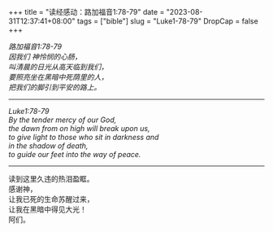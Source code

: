 +++
title = "读经感动：路加福音1:78-79"
date = "2023-08-31T12:37:41+08:00"
tags = ["bible"]
slug = "Luke1-78-79"
DropCap = false
+++

<p style="text-align:left"><em>
路加福音1:78-79<br>
因我们 神怜悯的心肠，<br>
叫清晨的日光从高天临到我们，<br>
要照亮坐在黑暗中死荫里的人，<br>
把我们的脚引到平安的路上。</em></p>

---

<p style="text-align:left"><em>
Luke1:78-79<br>
By the tender mercy of our God,<br>
the dawn from on high will break upon us,<br>
to give light to those who sit in darkness and<br>
in the shadow of death,<br>
to guide our feet into the way of peace.</em></p>

---

读到这里久违的热泪盈眶。<br>
感谢神，<br>
让我已死的生命苏醒过来，<br>
让我在黑暗中得见大光！<br>
阿们。